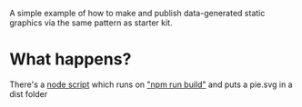 A simple example of how to make and publish data-generated static graphics via the same pattern as starter kit.

# What happens?

There's a [node script](https://github.com/ft-interactive/example-static-graphic-maker/blob/master/index.js) which runs on ["npm run build"](https://github.com/ft-interactive/example-static-graphic-maker/blob/master/package.json#L7) and puts a pie.svg in a dist folder
